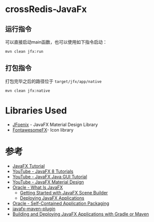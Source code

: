 # crossRedis-JavaFx

## 运行指令
可以直接启动main函数，也可以使用如下指令启动：
```
mvn clean jfx:run
```

## 打包指令
打包完毕之后的路径位于 `target/jfx/app/native`
```
mvn clean jfx:native
```

# Libraries Used

* [JFoenix](https://github.com/jfoenixadmin/JFoenix) - JavaFX Material Design Library
* [FontawesomeFX](https://bitbucket.org/Jerady/fontawesomefx)- Icon library

# 参考

* [JavaFX Tutorial](https://www.tutorialspoint.com/javafx/index.htm)
* [YouTube - JavaFX 8 Tutorials](https://www.youtube.com/watch?v=X7P8t-VLGBU&list=PLeyMYhyx349ZZLdyNf1I7RODb83UwkJYo)
* [YouTube - JavaFX Java GUI Tutorial](https://www.youtube.com/watch?v=FLkOX4Eez6o&list=PL6gx4Cwl9DGBzfXLWLSYVy8EbTdpGbUIG)    
* [YouTube - JavaFX Material Design](https://www.youtube.com/playlist?list=PLhs1urmduZ29LNYi_MaoU60JemQ6Aei6A)
* [Oracle - What Is JavaFX](https://docs.oracle.com/javafx/2/overview/jfxpub-overview.htm)
    - [Getting Started with JavaFX Scene Builder](https://docs.oracle.com/javafx/scenebuilder/1/get_started/jsbpub-get_started.htm)
    - [Deploying JavaFX Applications](https://docs.oracle.com/javafx/2/deployment/jfxpub-deployment.htm)
* [Oracle - Self-Contained Application Packaging](https://docs.oracle.com/javafx/2/deployment/self-contained-packaging.htm#BCGICFDB)
* [javafx-maven-plugin](https://github.com/javafx-maven-plugin/javafx-maven-plugin)
* [Building and Deploying JavaFX Applications with Gradle or Maven](https://www.youtube.com/watch?v=zHb3pb6scRs)